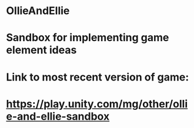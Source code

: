 # OllieAndEllie
# Sandbox for implementing game element ideas
# Link to most recent version of game:
# https://play.unity.com/mg/other/ollie-and-ellie-sandbox

